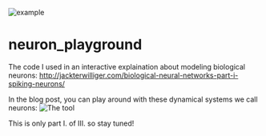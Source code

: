 ![example](http://jackterwilliger.com/wp-content/uploads/2018/07/hhneuron2.gif)
# neuron_playground
The code I used in an interactive explaination about modeling biological neurons: http://jackterwilliger.com/biological-neural-networks-part-i-spiking-neurons/

In the blog post, you can play around with these dynamical systems we call neurons:
![The tool](http://jackterwilliger.com/wp-content/uploads/2018/07/Screenshot-from-2018-07-24-21-16-31.png)

This is only part I. of III. so stay tuned!
